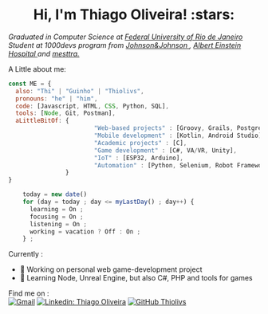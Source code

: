 <h1 align="center">Hi, I'm Thiago Oliveira! :stars:</h1>

<p><em>Graduated in Computer Science at <a href="http://www.ufrj.br">Federal University of Rio de Janeiro</a></br>
Student at 1000devs program from <a href="https://www.jnj.com/"> Johnson&Johnson </a>, <a href="https://ensino.einstein.br/"> Albert Einstein Hospital </a>  and <a href="https://www.mesttra.com/">mesttra. </a></br>
</em></p>

A Little about me:

```javascript
const ME = {
  also: "Thi" | "Guinho" | "Thiolivs", 
  pronouns: "he" | "him",
  code: [Javascript, HTML, CSS, Python, SQL],
  tools: [Node, Git, Postman],
  aLittleBitOf: {
                        "Web-based projects" : [Groovy, Grails, PostgreSQL],
                        "Mobile development" : [Kotlin, Android Studio],
                        "Academic projects" : [C],
                        "Game development" : [C#, VA/VR, Unity], 
                        "IoT" : [ESP32, Arduino],
                        "Automation" : [Python, Selenium, Robot Framework]
                }
}

    today = new date()
    for (day = today ; day <= myLastDay() ; day++) {
      learning = On ;
      focusing = On ;
      listening = On ;
      working = vacation ? Off : On ;
    } ;  

```

Currently :
- 🔭 Working on personal web game-development project
- 🌱 Learning Node, Unreal Engine, but also C#, PHP and tools for games

Find me on : <br>
[![Gmail](https://img.shields.io/badge/-Gmail-c14438?style=flat&logo=Gmail&logoColor=white)](mailto:thiolivs.s@gmail.com)
[![Linkedin: Thiago Oliveira](https://img.shields.io/badge/-Thiago%20Oliveira-blue?style=flat-square&logo=Linkedin&logoColor=white&link=https://https://www.linkedin.com/in/thiago-oliveira-23269959/)](https://www.linkedin.com/in/thiago-oliveira-23269959/)
[![GitHub Thiolivs](https://img.shields.io/github/followers/thiolivs?label=follow&style=social)](https://github.com/Thiolivs)
